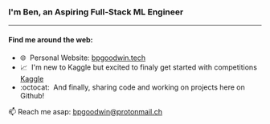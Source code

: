 ### I'm Ben, an Aspiring Full-Stack ML Engineer
---

#### Find me around the web:

- 🌐 &nbsp;Personal Website: <a href="https://bpgoodwin.tech">bpgoodwin.tech</a>
- :chart_with_upwards_trend:&nbsp; I'm new to Kaggle but excited to finaly get started with competitions <a href="https://www.kaggle.com/bpgoodwin">Kaggle</a>
- :octocat:&nbsp; And finally, sharing code and working on projects here on Github!


📫 Reach me asap: bpgoodwin@protonmail.ch
